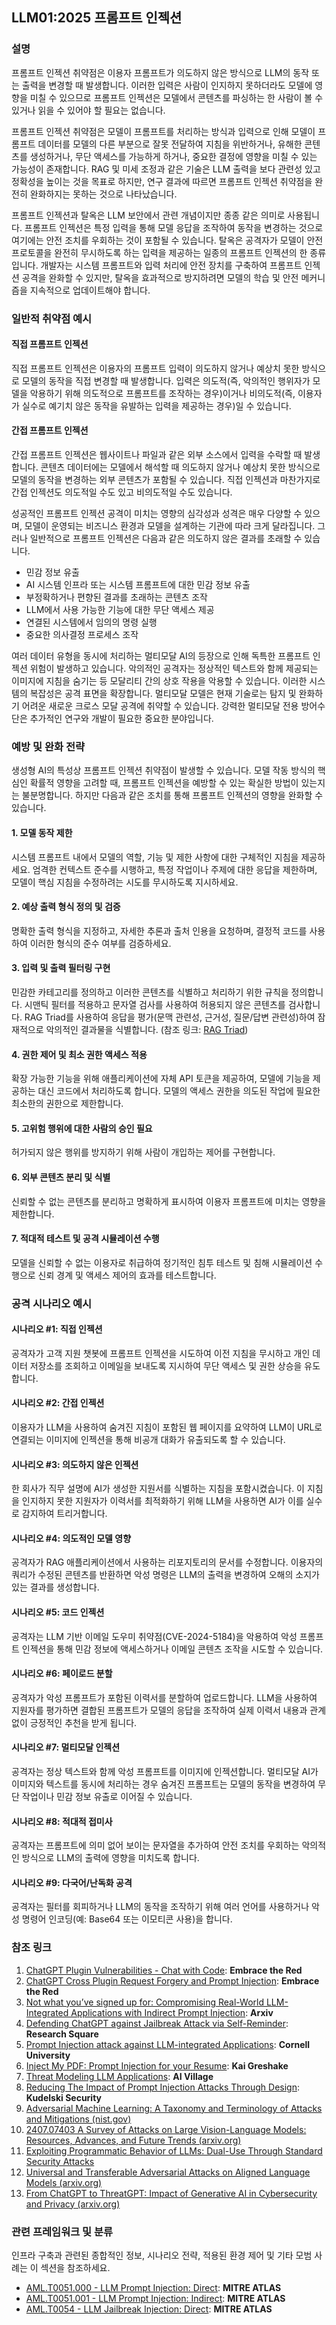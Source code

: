 ## LLM01:2025 프롬프트 인젝션

### 설명

프롬프트 인젝션 취약점은 이용자 프롬프트가 의도하지 않은 방식으로 LLM의 동작 또는 출력을 변경할 때 발생합니다. 이러한 입력은 사람이 인지하지 못하더라도 모델에 영향을 미칠 수 있으므로 프롬프트 인젝션은 모델에서 콘텐츠를 파싱하는 한 사람이 볼 수 있거나 읽을 수 있어야 할 필요는 없습니다.

프롬프트 인젝션 취약점은 모델이 프롬프트를 처리하는 방식과 입력으로 인해 모델이 프롬프트 데이터를 모델의 다른 부분으로 잘못 전달하여 지침을 위반하거나, 유해한 콘텐츠를 생성하거나, 무단 액세스를 가능하게 하거나, 중요한 결정에 영향을 미칠 수 있는 가능성이 존재합니다. RAG 및 미세 조정과 같은 기술은 LLM 출력을 보다 관련성 있고 정확성을 높이는 것을 목표로 하지만, 연구 결과에 따르면 프롬프트 인젝션 취약점을 완전히 완화하지는 못하는 것으로 나타났습니다.

프롬프트 인젝션과 탈옥은 LLM 보안에서 관련 개념이지만 종종 같은 의미로 사용됩니다. 프롬프트 인젝션은 특정 입력을 통해 모델 응답을 조작하여 동작을 변경하는 것으로 여기에는 안전 조치를 우회하는 것이 포함될 수 있습니다. 탈옥은 공격자가 모델이 안전 프로토콜을 완전히 무시하도록 하는 입력을 제공하는 일종의 프롬프트 인젝션의 한 종류입니다. 개발자는 시스템 프롬프트와 입력 처리에 안전 장치를 구축하여 프롬프트 인젝션 공격을 완화할 수 있지만, 탈옥을 효과적으로 방지하려면 모델의 학습 및 안전 메커니즘을 지속적으로 업데이트해야 합니다.

### 일반적 취약점 예시

#### 직접 프롬프트 인젝션

  직접 프롬프트 인젝션은 이용자의 프롬프트 입력이 의도하지 않거나 예상치 못한 방식으로 모델의 동작을 직접 변경할 때 발생합니다. 입력은 의도적(즉, 악의적인 행위자가 모델을 악용하기 위해 의도적으로 프롬프트를 조작하는 경우)이거나 비의도적(즉, 이용자가 실수로 예기치 않은 동작을 유발하는 입력을 제공하는 경우)일 수 있습니다.

#### 간접 프롬프트 인젝션

  간접 프롬프트 인젝션은 웹사이트나 파일과 같은 외부 소스에서 입력을 수락할 때 발생합니다. 콘텐츠 데이터에는 모델에서 해석할 때 의도하지 않거나 예상치 못한 방식으로 모델의 동작을 변경하는 외부 콘텐츠가 포함될 수 있습니다. 직접 인젝션과 마찬가지로 간접 인젝션도 의도적일 수도 있고 비의도적일 수도 있습니다.

성공적인 프롬프트 인젝션 공격이 미치는 영향의 심각성과 성격은 매우 다양할 수 있으며, 모델이 운영되는 비즈니스 환경과 모델을 설계하는 기관에 따라 크게 달라집니다. 그러나 일반적으로 프롬프트 인젝션은 다음과 같은 의도하지 않은 결과를 초래할 수 있습니다.

- 민감 정보 유출
- AI 시스템 인프라 또는 시스템 프롬프트에 대한 민감 정보 유출
- 부정확하거나 편향된 결과를 초래하는 콘텐츠 조작
- LLM에서 사용 가능한 기능에 대한 무단 액세스 제공
- 연결된 시스템에서 임의의 명령 실행
- 중요한 의사결정 프로세스 조작

여러 데이터 유형을 동시에 처리하는 멀티모달 AI의 등장으로 인해 독특한 프롬프트 인젝션 위험이 발생하고 있습니다. 악의적인 공격자는 정상적인 텍스트와 함께 제공되는 이미지에 지침을 숨기는 등 모달리티 간의 상호 작용을 악용할 수 있습니다. 이러한 시스템의 복잡성은 공격 표면을 확장합니다. 멀티모달 모델은 현재 기술로는 탐지 및 완화하기 어려운 새로운 크로스 모달 공격에 취약할 수 있습니다. 강력한 멀티모달 전용 방어수단은 추가적인 연구와 개발이 필요한 중요한 분야입니다.

### 예방 및 완화 전략

생성형 AI의 특성상 프롬프트 인젝션 취약점이 발생할 수 있습니다. 모델 작동 방식의 핵심인 확률적 영향을 고려할 때, 프롬프트 인젝션을 예방할 수 있는 확실한 방법이 있는지는 불분명합니다. 하지만 다음과 같은 조치를 통해 프롬프트 인젝션의 영향을 완화할 수 있습니다.

#### 1. 모델 동작 제한

  시스템 프롬프트 내에서 모델의 역할, 기능 및 제한 사항에 대한 구체적인 지침을 제공하세요. 엄격한 컨텍스트 준수를 시행하고, 특정 작업이나 주제에 대한 응답을 제한하며, 모델이 핵심 지침을 수정하려는 시도를 무시하도록 지시하세요.

#### 2. 예상 출력 형식 정의 및 검증

  명확한 출력 형식을 지정하고, 자세한 추론과 출처 인용을 요청하며, 결정적 코드를 사용하여 이러한 형식의 준수 여부를 검증하세요.

#### 3. 입력 및 출력 필터링 구현

  민감한 카테고리를 정의하고 이러한 콘텐츠를 식별하고 처리하기 위한 규칙을 정의합니다. 시맨틱 필터를 적용하고 문자열 검사를 사용하여 허용되지 않은 콘텐츠를 검사합니다. RAG Triad를 사용하여 응답을 평가(문맥 관련성, 근거성, 질문/답변 관련성)하여 잠재적으로 악의적인 결과물을 식별합니다.
  (참조 링크: [RAG Triad](https://truera.com/ai-quality-education/generative-ai-rags/what-is-the-rag-triad/))

#### 4. 권한 제어 및 최소 권한 액세스 적용

  확장 가능한 기능을 위해 애플리케이션에 자체 API 토큰을 제공하여, 모델에 기능을 제공하는 대신 코드에서 처리하도록 합니다. 모델의 액세스 권한을 의도된 작업에 필요한 최소한의 권한으로 제한합니다.

#### 5. 고위험 행위에 대한 사람의 승인 필요

  허가되지 않은 행위를 방지하기 위해 사람이 개입하는 제어를 구현합니다.

#### 6. 외부 콘텐츠 분리 및 식별

  신뢰할 수 없는 콘텐츠를 분리하고 명확하게 표시하여 이용자 프롬프트에 미치는 영향을 제한합니다.

#### 7. 적대적 테스트 및 공격 시뮬레이션 수행

  모델을 신뢰할 수 없는 이용자로 취급하여 정기적인 침투 테스트 및 침해 시뮬레이션 수행으로 신뢰 경계 및 액세스 제어의 효과를 테스트합니다.

### 공격 시나리오 예시

#### 시나리오 #1: 직접 인젝션

  공격자가 고객 지원 챗봇에 프롬프트 인젝션을 시도하여 이전 지침을 무시하고 개인 데이터 저장소를 조회하고 이메일을 보내도록 지시하여 무단 액세스 및 권한 상승을 유도합니다.

#### 시나리오 #2: 간접 인젝션

  이용자가 LLM을 사용하여 숨겨진 지침이 포함된 웹 페이지를 요약하여 LLM이 URL로 연결되는 이미지에 인젝션을 통해 비공개 대화가 유출되도록 할 수 있습니다.

#### 시나리오 #3: 의도하지 않은 인젝션

  한 회사가 직무 설명에 AI가 생성한 지원서를 식별하는 지침을 포함시켰습니다. 이 지침을 인지하지 못한 지원자가 이력서를 최적화하기 위해 LLM을 사용하면 AI가 이를 실수로 감지하여 트리거합니다.

#### 시나리오 #4: 의도적인 모델 영향

  공격자가 RAG 애플리케이션에서 사용하는 리포지토리의 문서를 수정합니다. 이용자의 쿼리가 수정된 콘텐츠를 반환하면 악성 명령은 LLM의 출력을 변경하여 오해의 소지가 있는 결과를 생성합니다.

#### 시나리오 #5: 코드 인젝션

  공격자는 LLM 기반 이메일 도우미 취약점(CVE-2024-5184)을 악용하여 악성 프롬프트 인젝션을 통해 민감 정보에 액세스하거나 이메일 콘텐츠 조작을 시도할 수 있습니다.

#### 시나리오 #6: 페이로드 분할

  공격자가 악성 프롬프트가 포함된 이력서를 분할하여 업로드합니다. LLM을 사용하여 지원자를 평가하면 결합된 프롬프트가 모델의 응답을 조작하여 실제 이력서 내용과 관계없이 긍정적인 추천을 받게 됩니다.

#### 시나리오 #7: 멀티모달 인젝션

  공격자는 정상 텍스트와 함께 악성 프롬프트를 이미지에 인젝션합니다. 멀티모달 AI가 이미지와 텍스트를 동시에 처리하는 경우 숨겨진 프롬프트는 모델의 동작을 변경하여 무단 작업이나 민감 정보 유출로 이어질 수 있습니다.

#### 시나리오 #8: 적대적 접미사

  공격자는 프롬프트에 의미 없어 보이는 문자열을 추가하여 안전 조치를 우회하는 악의적인 방식으로 LLM의 출력에 영향을 미치도록 합니다.

#### 시나리오 #9: 다국어/난독화 공격

  공격자는 필터를 회피하거나 LLM의 동작을 조작하기 위해 여러 언어를 사용하거나 악성 명령어 인코딩(예: Base64 또는 이모티콘 사용)을 합니다.

### 참조 링크

1. [ChatGPT Plugin Vulnerabilities - Chat with Code](https://embracethered.com/blog/posts/2023/chatgpt-plugin-vulns-chat-with-code/): **Embrace the Red**
2. [ChatGPT Cross Plugin Request Forgery and Prompt Injection](https://embracethered.com/blog/posts/2023/chatgpt-cross-plugin-request-forgery-and-prompt-injection./): **Embrace the Red**
3. [Not what you’ve signed up for: Compromising Real-World LLM-Integrated Applications with Indirect Prompt Injection](https://arxiv.org/pdf/2302.12173.pdf): **Arxiv**
4. [Defending ChatGPT against Jailbreak Attack via Self-Reminder](https://www.researchsquare.com/article/rs-2873090/v1): **Research Square**
5. [Prompt Injection attack against LLM-integrated Applications](https://arxiv.org/abs/2306.05499): **Cornell University**
6. [Inject My PDF: Prompt Injection for your Resume](https://kai-greshake.de/posts/inject-my-pdf): **Kai Greshake**
7. [Threat Modeling LLM Applications](https://aivillage.org/large%20language%20models/threat-modeling-llm/): **AI Village**
8. [Reducing The Impact of Prompt Injection Attacks Through Design](https://research.kudelskisecurity.com/2023/05/25/reducing-the-impact-of-prompt-injection-attacks-through-design/): **Kudelski Security**
9. [Adversarial Machine Learning: A Taxonomy and Terminology of Attacks and Mitigations (nist.gov)](https://nvlpubs.nist.gov/nistpubs/ai/NIST.AI.100-2e2023.pdf)
10. [2407.07403 A Survey of Attacks on Large Vision-Language Models: Resources, Advances, and Future Trends (arxiv.org)](https://arxiv.org/abs/2407.07403)
11. [Exploiting Programmatic Behavior of LLMs: Dual-Use Through Standard Security Attacks](https://ieeexplore.ieee.org/document/10579515)
12. [Universal and Transferable Adversarial Attacks on Aligned Language Models (arxiv.org)](https://arxiv.org/abs/2307.15043)
13. [From ChatGPT to ThreatGPT: Impact of Generative AI in Cybersecurity and Privacy (arxiv.org)](https://arxiv.org/abs/2307.00691)

### 관련 프레임워크 및 분류

인프라 구축과 관련된 종합적인 정보, 시나리오 전략, 적용된 환경 제어 및 기타 모범 사례는 이 섹션을 참조하세요.

- [AML.T0051.000 - LLM Prompt Injection: Direct](https://atlas.mitre.org/techniques/AML.T0051.000): **MITRE ATLAS**
- [AML.T0051.001 - LLM Prompt Injection: Indirect](https://atlas.mitre.org/techniques/AML.T0051.001): **MITRE ATLAS**
- [AML.T0054 - LLM Jailbreak Injection: Direct](https://atlas.mitre.org/techniques/AML.T0054): **MITRE ATLAS**

